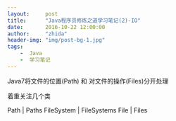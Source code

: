 ```yaml
---
layout:     post
title:      "Java程序员修炼之道学习笔记(2)-IO"
date:       2016-10-22 12:00:00
author:     "zhida"
header-img: "img/post-bg-1.jpg"
tags:
    -  Java
    -  学习笔记
---
```


Java7将文件的位置(Path) 和 对文件的操作(Files)分开处理

着重关注几个类

Path | Paths
FileSystem | FileSystems
File 	| Files